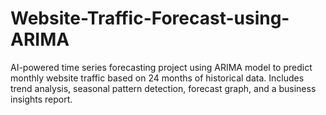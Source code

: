 # Website-Traffic-Forecast-using-ARIMA
AI-powered time series forecasting project using ARIMA model to predict monthly website traffic based on 24 months of historical data. Includes trend analysis, seasonal pattern detection, forecast graph, and a business insights report.
